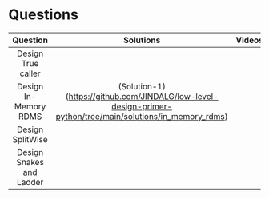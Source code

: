 # Questions

Question | Solutions | Videos 
| :---:   | :-: | :-: 
|Design True caller | | | 
|Design In-Memory RDMS |(Solution-1)(https://github.com/JINDALG/low-level-design-primer-python/tree/main/solutions/in_memory_rdms) | | 
|Design SplitWise | | | 
|Design Snakes and Ladder | | | 
